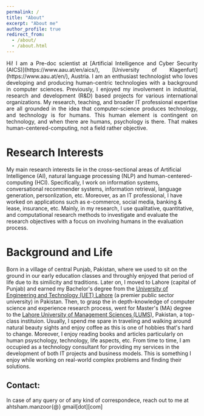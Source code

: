 ```yaml
---
permalink: /
title: "About"
excerpt: "About me"
author_profile: true
redirect_from: 
  - /about/
  - /about.html
---
```

<div style="text-align: justify"> 
Hi! I am a Pre-doc scientist at [Artificial Intelligence and Cyber Security (AICS)](https://www.aau.at/en/aics/), [University of Klagenfurt](https://www.aau.at/en/), Austria.
I am an enthusiast technologist who loves developing and producing human-centric technologies with a background in computer sciences.
Previously, I enjoyed my involvement in industrial, research and development (R&D) based projects for various international organizations. My research, teaching, and broader IT professional expertise are all grounded
in the idea that computer-science produces technology, and technology is for humans. This human element is contingent on technology, and when there are humans, psychology is there. That makes human-centered-computing, not a field rather objective.
</div>

Research Interests
======
My main research interests lie in the cross-sectional areas of Artificial Intelligence (AI), natural language processing (NLP) and human-centered-computing (HCI). Specifically, I work on information systems, conversational recommender systems, information retrieval, language generation, personlization, etc. Moreover, as an IT professional, I have worked on applications such as e-commerce, social media, banking & lease, insurance, etc.
Mainly, in my research, I use qualitative, quantitative, and computational research methods to investigate and evaluate the research objectives with a focus on involving humans in the evaluation process.



Background and Life
======
Born in a village of central Punjab, Pakistan, where we used to sit on the ground in our early education classes and throughly enjoyed that period of life due to its similicity and traditions. 
Later on, I moved to  Lahore (capital of Punjab) and earned my Bachelor's degree from the [University of Engineering and Technology (UET) Lahore](https://www.uet.edu.pk/) (a premier public sector university) in Pakistan.
Then, to grasp the in depth-knowledge of computer science and experience research process, went for Master's (MA) degree to the [Lahore University of Management Sciences (LUMS)](https://lums.edu.pk/), Pakistan, a top-class instituion. 
Usually, I spend me spare in traveling and walking around natural beauty sights and enjoy coffee as this is one of hobbies that's hard to change. Moreover, I enjoy reading books and articles particularly on human psyschology, technology, life aspects, etc.
From time to time, I am occupied as a technology consultant for providing my services in the development of both IT projects and business models. This is something I enjoy while working on real-world complex problems and finding their solutions.


Contact:
------
In case of any query or of any kind of correspondece, reach out to me at ahtsham.manzoor{@} gmail[dot][com]
